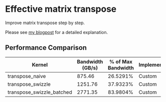 # Effective matrix transpose

Improve matrix transpose step by step.

Please see [my blogpost](http://veitner.bearblog.dev/making-matrix-transpose-really-fast-on-hopper-gpus/) for a detailed explanation.

## Performance Comparison

| Kernel | Bandwidth (GB/s) | % of Max Bandwidth | Implementation |
|--------|------------------|-------------------|----------------|
| transpose_naive | 875.46 | 26.5291% | Custom |
| transpose_swizzle | 1251.76 | 37.9323% | Custom |
| transpose_swizzle_batched | 2771.35 | 83.9804% | Custom |
